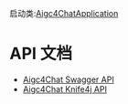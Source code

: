 启动类:[Aigc4ChatApplication](src/main/java/pers/hll/aigc4chat/server/Aigc4ChatApplication.java)

# API 文档
- [Aigc4Chat Swagger API](localhost:8080/aigc4chat/swagger-ui.html)
- [Aigc4Chat Knife4j API](http://localhost:8080/aigc4chat/doc.html)